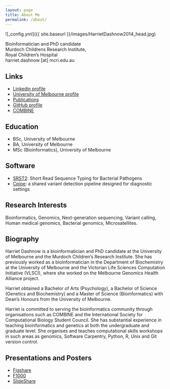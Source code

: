 ```yaml
---
layout: page
title: About Me
permalink: /about/
---
```


![_config.yml]({{ site.baseurl }}/images/HarrietDashnow2014_head.jpg)

Bioinformatician and PhD candidate<br>
Murdoch Childrens Research Institute,<br>
Royal Children’s Hospital<br>
harriet.dashnow [at] mcri.edu.au

## Links
* [Linkedin profile](http://au.linkedin.com/in/hdashnow)
* [University of Melbourne profile](http://www.vlsci.unimelb.edu.au/researcher/hdashnow)
* [Publications](http://scholar.google.com.au/citations?user=4Y3m53gAAAAJ&hl=en)
* [GitHub profile](http://github.com/hdashnow)
* [COMBINE](http://combine.org.au)

## Education
* BSc, University of Melbourne
* BA, University of Melbourne
* MSc (Bioinformatics), University of Melbourne

## Software
* [SRST2](http://katholt.github.io/srst2/): Short Read Sequence Typing for Bacterial Pathogens
* [Cpipe](http://cpipeline.org): a shared variant detection pipeline designed for diagnostic settings

## Research Interests
Bioinformatics, Genomics, Next-generation sequencing, Variant calling, Human medical genomics, Bacterial genomics, Microsatellites.

## Biography

Harriet Dashnow is a bioinformatician and PhD candidate at the University of Melbourne and the Murdoch Children’s Research Institute. She has previously worked as a bioinformatician in the Department of Biochemistry at the University of Melbourne and the Victorian Life Sciences Computation Initiative (VLSCI), where she worked on the Melbourne Genomics Health Alliance project.

Harriet obtained a Bachelor of Arts (Psychology), a Bachelor of Science (Genetics and Biochemistry) and a Master of Science (Bioinformatics) with Dean’s Honours from the University of Melbourne.

Harriet is committed to serving the bioinformatics community through organisations such as COMBINE and the International Society for Computational Biology Student Council. She has substantial experience in teaching bioinformatics and genetics at both the undergraduate and graduate level. She organises and teaches computational skills workshops in such areas as genomics, Software Carpentry, Python, R, Unix and Git version control.

## Presentations and Posters
* [Figshare](https://figshare.com/authors/Harriet_Dashnow/813049)
* [F1000](http://f1000research.com/search?q=dashnow)
* [SlideShare](http://www.slideshare.net/AustralianBioinformatics/how-we-became-bioinformaticians)
